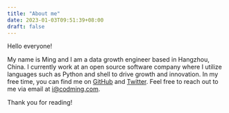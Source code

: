 ```yaml
---
title: "About me"
date: 2023-01-03T09:51:39+08:00
draft: false
---
```


Hello everyone! 

My name is Ming and I am a data growth engineer based in Hangzhou, China. I currently work at an open source software company where I utilize languages such as Python and shell to drive growth and innovation. In my free time, you can find me on [GitHub](https://github.com/Swilder-M) and [Twitter](https://twitter.com/codming). Feel free to reach out to me via email at [i@codming.com](mailto:i@codming.com). 

Thank you for reading!
